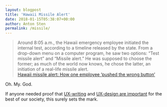 ```yaml
---
layout: blogpost
title: 'Hawaii Missile Alert'
date: 2018-01-15T05:38:07+00:00
author: Anton Sten
permalink: /missile/
---
```


>Around 8:05 a.m., the Hawaii emergency employee initiated the internal test, according to a timeline released by the state. From a drop-down menu on a computer program, he saw two options: “Test missile alert” and “Missile alert.” He was supposed to choose the former; as much of the world now knows, he chose the latter, an initiation of a real-life missile alert.<br />
[Hawaii missile alert: How one employee ‘pushed the wrong button’](https://www.washingtonpost.com/news/post-nation/wp/2018/01/14/hawaii-missile-alert-how-one-employee-pushed-the-wrong-button-and-caused-a-wave-of-panic/?utm_term=.be58ed5765d0)

Oh. My. God. 

If anyone needed proof that [UX-writing](https://antonsten.com/designers-write/) and [UX-design are important](https://antonsten.com/why-user-experiences-matter/) for the best of our society, this surely sets the mark. 